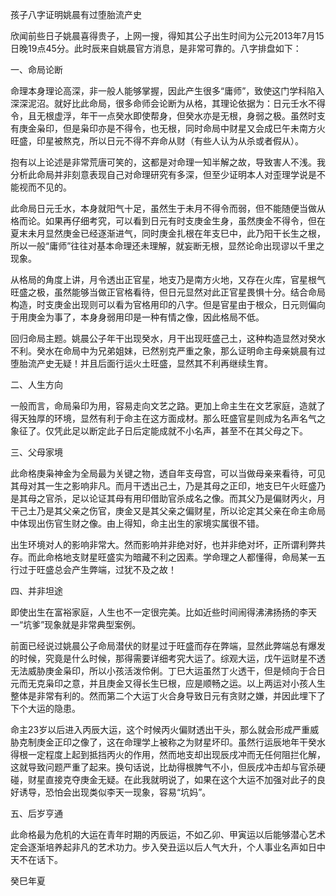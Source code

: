 孩子八字证明姚晨有过堕胎流产史

欣闻前些日子姚晨喜得贵子，上网一搜，得知其公子出生时间为公元2013年7月15日晚19点45分。此时辰来自姚晨官方消息，是非常可靠的。八字排盘如下：

一、命局论断

命理本身理论高深，非一般人能够掌握，因此产生很多“庸师”，致使这门学科陷入深深泥沼。就好比此命局，很多命师会论断为从格，其理论依据为：日元壬水不得令，且无根虚浮，年干一点癸水即使帮身，但癸水亦是无根，身弱之极。虽然时支有庚金枭印，但是枭印亦是不得令，也无根，同时命局中财星又会成巳午未南方火旺盛，印星被熬克，所以日元不得不弃命从财（有些人认为从杀或者假从）。

抱有以上论述是非常荒唐可笑的，这都是对命理一知半解之故，导致害人不浅。我分析此命局并非刻意表现自己对命理研究有多深，但至少证明本人对歪理学说是不能视而不见的。

此命局日元壬水，本身就阳气十足，虽然生于未月不得令而弱，但不能随便当做从格而论。如果再仔细考究，可以看到日元有时支庚金生身，虽然庚金不得令，但在夏末未月显然庚金已经逐渐进气，同时庚金扎根在年支巳中，此乃阳干长生之根，所以一般“庸师”往往对基本命理还未理解，就妄断无根，显然论命出现谬以千里之现象。

从格局的角度上讲，月令透出正官星，地支乃是南方火地，又存在火库，官星根气旺盛之极，虽然能够当做正官格看待，但日元显然对此正官星畏惧十分。结合命局构造，时支庚金出现则可以看为官格用印的八字。但是官星由于根众，日元则偏向于用庚金为事了，本身身弱用印是一种有情之像，因此格局不低。

回归命局主题。姚晨公子年干出现癸水，月干出现旺盛己土，这种构造显然对癸水不利。癸水在命局中为兄弟姐妹，已然别克严重之象，那么证明命主母亲姚晨有过堕胎流产史无疑！并且后面行运火土旺盛，显然其不利再继续生育。

二、人生方向

一般而言，命局枭印为用，容易走向文艺之路。更加上命主生在文艺家庭，造就了得天独厚的环境，显然有利于命主在这方面成材。那么旺盛官星则成为名声名气之象征了。仅凭此足以断定此子日后定能成就不小名声，甚至不在其父母之下。

三、父母家境

此命格庚枭神金为全局最为关键之物，透自年支母宫，可以当做母亲来看待，可见其母对其一生之影响非凡。而月干透出己土，乃是其母之正印，地支巳午火旺盛乃是其母之官杀，足以论证其母有用印借助官杀成名之像。而其父乃是偏财丙火，月干己土乃是其父亲之伤官，庚金又是其父亲之偏财星，所以论定其父亲在命主命局中体现出伤官生财之像。由上得知，命主出生的家境实属很不错。

出生环境对人的影响非常大。然而影响并非绝对好，也并非绝对坏，正所谓利弊共存。而此命格地支财星旺盛实为暗藏不利之因素。学命理之人都懂得，命局某一五行过于旺盛总会产生弊端，过犹不及之故！

四、并非坦途

即使出生在富裕家庭，人生也不一定很完美。比如近些时间闹得沸沸扬扬的李天一“坑爹”现象就是非常典型案例。

前面已经说过姚晨公子命局潜伏的财星过于旺盛而存在弊端，显然此弊端总有爆发的时候，究竟是什么时候，那得需要详细考究大运了。综观大运，戊午运财星不透无法威胁庚金枭印，所以小孩活泼伶俐。丁巳大运虽然丁火透干，但是倾向于合日元而无克枭印之意，并且庚金又得长生巳根，应是顺畅之运。以上两运对小孩人生整体是非常有利的。然而第二个大运丁火合身导致日元有贪财之嫌，并因此埋下了下个大运的隐患。

命主23岁以后进入丙辰大运，这个时候丙火偏财透出干头，那么就会形成严重威胁克制庚金正印之像了，这在命理学上被称之为财星坏印。虽然行运辰地年干癸水得根一定程度上起到抵挡丙火的作用，然而地支却出现辰戌冲而无任何阻拦化解，这就导致问题严重了起来。换句话说，比劫得根脾气不小，但辰戌冲击却与官杀硬碰，财星直接克夺庚金无疑。在此我就明说了，如果在这个大运不加强对此子的良好诱导，恐怕会出现类似李天一现象，容易“坑妈”。

五、后岁亨通

此命格最为危机的大运在青年时期的丙辰运，不如乙卯、甲寅运以后能够潜心艺术定会逐渐培养起非凡的艺术功力。步入癸丑运以后人气大升，个人事业名声如日中天不在话下。

癸巳年夏

